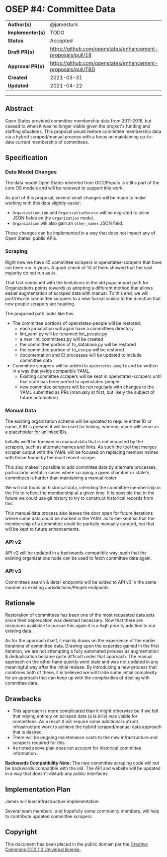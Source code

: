# OSEP #4: Committee Data

|                    |            |
|--------------------|------------|
| **Author(s)**      | @jamesturk |
| **Implementer(s)** | TODO |
| **Status**         | Accepted   |
| **Draft PR(s)**    | https://github.com/openstates/enhancement-proposals/pull/18 |
| **Approval PR(s)** | https://github.com/openstates/enhancement-proposals/pull/TBD |
| **Created**        | 2021-03-31 |
| **Updated**        | 2021-04-22 |

---

## Abstract

Open States provided committee membership data from 2011-2018, but ceased to when it was no longer viable given the project's funding and staffing situations.  This proposal would restore committee membership data via a hybrid scraped/manual process with a focus on maintaining up-to-date current membership of committees.

## Specification

### Data Model Changes

The data model Open States inherited from OCD/Popolo is still a part of the core OS models and will be renewed to support this work.

As part of this proposal, several small changes will be made to make working with this data slightly easier:

- `OrganizationLink` and `OrganizationSource` will be migrated to inline JSON fields on the `Organization` model.
- `Organization` will also gain an `other_names` JSON field.

These changes can be implemented in a way that does not impact any of Open States' public APIs.


### Scraping

Right now we have 45 committee scrapers in openstates-scrapers that have not been run in years.  A quick check of 10 of them showed that the vast majority do not run as-is.

That fact combined with the limitations in the old pupa import path for Organizations points towards us adopting a different method that allows easier augmentation of scraped data with manual.  To this end, we will port/rewrite committee scrapers to a new format similar to the direction that new people scrapers are heading.

The proposed path looks like this:

- The committee portions of openstates-people will be restored:
	- each jurisdiction will again have a committees directory
	- lint_yaml.py will be renamed lint_people.py
	- a new lint_committees.py will be created
	- the committee portion of to_database.py will be restored
	- the committee portion of to_csv.py will be restored
	- documentation and CI processes will be updated to include committee data
- Committee scrapers will be added to `openstates-people` and be written in a way that yields compatible YAML.
	- Existing committee scrapers will be kept in openstates-scrapers until that state has been ported to openstates-people.
	- new committee scrapers will be run regularly with changes to the YAML submitted as PRs (manually at first, but likely the subject of future automation)

### Manual Data

The existing organization schema will be updated to require either ID or name, if ID is present it will be used for linking, whereas name will serve as a placeholder for unlinked IDs.

Initially we'll be focused on manual data that is not impacted by the scrapers, such as alternate names and links.  As such the tool that merges scraper output with the YAML will be focused on replacing member names with those found by the most recent scrape.

This also makes it possible to add committee data by alternate processes, particularly useful in cases where scraping a given chamber or state's committees is harder than maintaining a manual roster.

We will not focus on historical data, intending the committee membership in the file to reflect the membership at a given time.  It is possible that in the future we could use git history to try to construct historical records from this.

This manual data process also leaves the door open for future iterations where some data could be marked in the YAML as to-be-kept so that the membership of a committee could be partially manually curated, but that will be kept to future enhancements.

### API v2

API v2 will be updated in a backwards-compatible way, such that the existing organizations node can be used to fetch committee data again.

### API v3

Committees search & detail endpoints will be added to API v3 in the same manner as existing Jurisdictions/People endpoints.

## Rationale

Restoration of committees has been one of the most requested data sets since their deprecation was deemed necessary.  Now that there are resources available to pursue this again it is a high priority addition to our existing data.

As for the approach itself, it mainly draws on the experience of the earlier iterations of committee data.  Drawing upon the expertise gained in the first iteration, we are not attempting a fully automated process as augmentation & deduplication became quite difficult under that approach.  The manual approach on the other hand quickly went stale and was not updated in any meaningful way after the initial release.  By introducing a new process that combines both of these, it is believed we will trade some initial complexity for an approach that can keep up with the complexities of dealing with committee data.

## Drawbacks

- This approach is more complicated than it might otherwise be if we felt that relying entirely on scraped data (a la bills) was viable for committees.  As a result it will require some additional upfront infrastructure work to achieve the hybrid scraped/manual data approach that is desired.
- There will be ongoing maintenance costs to the new infrastructure and scrapers required for this.
- As noted above plan does not account for historical committee information.

**Backwards Compatibility Note:** The new committee scraping code will not be backwards compatible with the old.  The API and website will be updated in a way that doesn't disturb any public interfaces.

## Implementation Plan

James will lead infrastructure implementation.

Several team members, and hopefully some community members, will help to contribute updated committee scrapers.

## Copyright

This document has been placed in the public domain per the [Creative Commons CC0 1.0 Universal license.](https://creativecommons.org/publicdomain/zero/1.0/deed)

